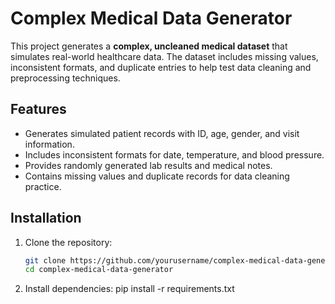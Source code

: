 # Complex Medical Data Generator

This project generates a **complex, uncleaned medical dataset** that simulates real-world healthcare data. The dataset includes missing values, inconsistent formats, and duplicate entries to help test data cleaning and preprocessing techniques.

## Features

- Generates simulated patient records with ID, age, gender, and visit information.
- Includes inconsistent formats for date, temperature, and blood pressure.
- Provides randomly generated lab results and medical notes.
- Contains missing values and duplicate records for data cleaning practice.

## Installation

1. Clone the repository:
   ```bash
   git clone https://github.com/yourusername/complex-medical-data-generator.git
   cd complex-medical-data-generator

2. Install dependencies:
    pip install -r requirements.txt

